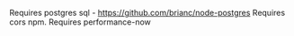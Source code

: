 Requires postgres sql - https://github.com/brianc/node-postgres
Requires cors npm.
Requires performance-now
